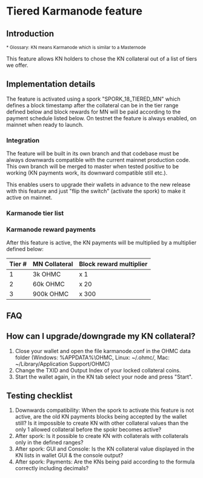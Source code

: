 
Tiered Karmanode feature
=====================


Introduction
---------------------
<sub>* Glossary: KN means Karmanode which is similar to a Masternode</sub>

This feature allows KN holders to chose the KN collateral out of a list of tiers we offer.

Implementation details
---------------------

The feature is activated using a spork "SPORK_18_TIERED_MN" which defines a block timestamp after the collateral can be in the tier range defined below and block rewards for MN will be paid according to the payment schedule listed below. On testnet the feature is always enabled, on mainnet when ready to launch.

### Integration
The feature will be built in its own branch and that codebase must be always downwards compatible with the current mainnet production code. This own branch will be merged to master when tested positive to be working (KN payments work, its downward compatible still etc.).

This enables users to upgrade their wallets in advance to the new release with this feature and just "flip the switch" (activate the spork) to make it active on mainnet. 

### Karmanode tier list

### Karmanode reward payments
After this feature is active, the KN payments will be multiplied by a multiplier defined below:

| Tier # | MN Collateral | Block reward multiplier |
|--------|---------------|-------------------------|
| 1      | 3k OHMC       | x 1                     |
| 2      | 60k OHMC      | x 20                    |
| 3      | 900k OHMC     | x 300                   |

FAQ
---------------------

## How can I upgrade/downgrade my KN collateral?
1. Close your wallet and open the file karmanode.conf in the OHMC data folder (Windows: %APPDATA%\OHMC, Linux: ~/.ohmc/, Mac: ~/Library/Application Support/OHMC)
2. Change the TXID and Output Index of your locked collateral coins.
3. Start the wallet again, in the KN tab select your node and press "Start".


Testing checklist
---------------------
1. Downwards compatibility: When the spork to activate this feature is not active, are the old KN payments blocks being accepted by the wallet still? Is it impossible to create KN with other collateral values than the only 1 allowed collateral before the spokr becomes active?
2. After spork: Is it possible to create KN with collaterals with collaterals only in the defined ranges?
3. After spork: GUI and Console: Is the KN collateral value displayed in the KN lists in wallet GUI & the console output?
4. After spork: Payments: Are the KNs being paid according to the formula correctly including decimals?